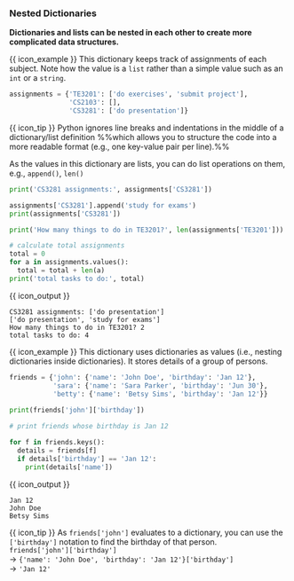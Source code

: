 ### Nested Dictionaries

**Dictionaries and lists can be nested in each other to create more complicated data structures.**

<box>

{{ icon_example }} This dictionary keeps track of assignments of each subject. Note how the value is a `list` rather than a simple value such as an `int` or a `string`.

```python
assignments = {'TE3201': ['do exercises', 'submit project'],
               'CS2103': [],
               'CS3281': ['do presentation']}
```
{{ icon_tip }} Python ignores line breaks and indentations in the middle of a dictionary/list definition %%which allows you to structure the code into a more readable format (e.g., one key-value pair per line).%%

As the values in this dictionary are lists, you can do list operations on them, e.g., `append()`, `len()`

```python
print('CS3281 assignments:', assignments['CS3281'])

assignments['CS3281'].append('study for exams')
print(assignments['CS3281'])

print('How many things to do in TE3201?', len(assignments['TE3201']))

# calculate total assignments
total = 0
for a in assignments.values():
  total = total + len(a)
print('total tasks to do:', total)
```
{{ icon_output }}
```
CS3281 assignments: ['do presentation']
['do presentation', 'study for exams']
How many things to do in TE3201? 2
total tasks to do: 4
```

</box>

<include src="exercisePanel.md" boilerplate var-title="Inning-Scores" var-file="e-inningScores.md" />

<box>

{{ icon_example }} This dictionary uses dictionaries as values (i.e., nesting dictionaries inside dictionaries). It stores details of a group of persons.

```python
friends = {'john': {'name': 'John Doe', 'birthday': 'Jan 12'},
           'sara': {'name': 'Sara Parker', 'birthday': 'Jun 30'},
           'betty': {'name': 'Betsy Sims', 'birthday': 'Jan 12'}}
           
print(friends['john']['birthday'])

# print friends whose birthday is Jan 12

for f in friends.keys():
  details = friends[f]
  if details['birthday'] == 'Jan 12':
    print(details['name'])
```
{{ icon_output }}
```
Jan 12
John Doe
Betsy Sims
```

{{ icon_tip }} As `friends['john']` evaluates to a dictionary, you can use the `['birthday']` notation to find the birthday of that person.<br>
`friends['john']['birthday']`<br>
→ `{'name': 'John Doe', 'birthday': 'Jan 12'}['birthday']`<br>
→ `'Jan 12'`

</box>

<include src="tryYourOwn.md" boilerplate var-program="dictionaries-nested" />

<include src="exercisePanel.md" boilerplate var-title="Player Stats" var-file="e-playerStats.md" />
<include src="exercisePanel.md" boilerplate var-title="Grade Report" var-file="e-gradeReport.md" />
<include src="exercisePanel.md" boilerplate var-title="Inventory Report" var-file="e-inventoryReport.md" />